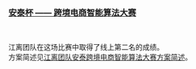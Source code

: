 ### [安泰杯 —— 跨境电商智能算法大赛](https://tianchi.aliyun.com/competition/entrance/231718/introduction)
<br/>

江离团队在这场比赛中取得了线上第二名的成绩。<br/>
方案简述见[江离团队安泰跨境电商智能算法大赛方案简述](http://jiangliclub.com/article?article_id=65)。
